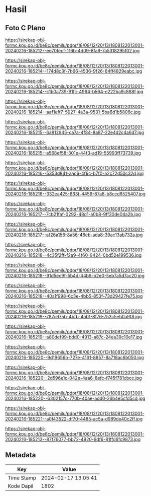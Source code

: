 # Hasil

## Foto C Plano

https://sirekap-obj-formc.kpu.go.id/be8c/pemilu/pdpr/18/08/12/20/13/1808122013001-20240216-185212--ee70fecf-116b-4d09-8fa9-7a5318295f02.jpg

https://sirekap-obj-formc.kpu.go.id/be8c/pemilu/pdpr/18/08/12/20/13/1808122013001-20240216-185214--174d8c3f-7b66-4536-9f26-64ff4829eabc.jpg

https://sirekap-obj-formc.kpu.go.id/be8c/pemilu/pdpr/18/08/12/20/13/1808122013001-20240216-185214--c1b0a739-61fc-4964-b564-e222ba9c888f.jpg

https://sirekap-obj-formc.kpu.go.id/be8c/pemilu/pdpr/18/08/12/20/13/1808122013001-20240216-185214--aaf1eff7-5927-4a3a-9531-5ba6d1b5806c.jpg

https://sirekap-obj-formc.kpu.go.id/be8c/pemilu/pdpr/18/08/12/20/13/1808122013001-20240216-185215--6a812945-ca7a-4f84-8a87-22e4d2c4a6d7.jpg

https://sirekap-obj-formc.kpu.go.id/be8c/pemilu/pdpr/18/08/12/20/13/1808122013001-20240216-185215--a568ef58-301e-44f3-ad19-55993ff73739.jpg

https://sirekap-obj-formc.kpu.go.id/be8c/pemilu/pdpr/18/08/12/20/13/1808122013001-20240216-185216--5353d841-aac6-4f6c-b7f0-a2c72d50c32d.jpg

https://sirekap-obj-formc.kpu.go.id/be8c/pemilu/pdpr/18/08/12/20/13/1808122013001-20240216-185216--332ea425-663f-4459-87a8-b8ccd6525407.jpg

https://sirekap-obj-formc.kpu.go.id/be8c/pemilu/pdpr/18/08/12/20/13/1808122013001-20240216-185217--7cb21faf-0292-48d1-a0b8-9ff30de04a2b.jpg

https://sirekap-obj-formc.kpu.go.id/be8c/pemilu/pdpr/18/08/12/20/13/1808122013001-20240216-185217--af26a156-8a56-46eb-ada8-39ac13ab732a.jpg

https://sirekap-obj-formc.kpu.go.id/be8c/pemilu/pdpr/18/08/12/20/13/1808122013001-20240216-185218--4c35f2ff-f2a9-4f60-9424-0bd52e199536.jpg

https://sirekap-obj-formc.kpu.go.id/be8c/pemilu/pdpr/18/08/12/20/13/1808122013001-20240216-185218--91d5ec9f-5b4d-44b9-b2e0-5eb7a5d7ac20.jpg

https://sirekap-obj-formc.kpu.go.id/be8c/pemilu/pdpr/18/08/12/20/13/1808122013001-20240216-185218--40a1f998-6c3e-4bb5-853f-73d29427fe75.jpg

https://sirekap-obj-formc.kpu.go.id/be8c/pemilu/pdpr/18/08/12/20/13/1808122013001-20240216-185219--787c675b-4bfb-45b1-8f76-753c5eb0a9f8.jpg

https://sirekap-obj-formc.kpu.go.id/be8c/pemilu/pdpr/18/08/12/20/13/1808122013001-20240216-185219--a80def99-bdd0-4913-a87c-24ea39c10e17.jpg

https://sirekap-obj-formc.kpu.go.id/be8c/pemilu/pdpr/18/08/12/20/13/1808122013001-20240216-185220--9d19656b-727e-4161-8857-8a718ac6b050.jpg

https://sirekap-obj-formc.kpu.go.id/be8c/pemilu/pdpr/18/08/12/20/13/1808122013001-20240216-185220--2d596e1c-042e-4aa6-8efc-f745f781cbcc.jpg

https://sirekap-obj-formc.kpu.go.id/be8c/pemilu/pdpr/18/08/12/20/13/1808122013001-20240216-185220--6302157c-770b-40ae-add0-26b4e5cfd5cd.jpg

https://sirekap-obj-formc.kpu.go.id/be8c/pemilu/pdpr/18/08/12/20/13/1808122013001-20240216-185221--a0f43522-df70-4485-ac5a-d989de40c2ff.jpg

https://sirekap-obj-formc.kpu.go.id/be8c/pemilu/pdpr/18/08/12/20/13/1808122013001-20240216-185213--87f76077-bb72-4920-9df6-81ffd6fc9873.jpg


## Metadata

| Key        | Value               |
| ---------- | ------------------- |
| Time Stamp | 2024-02-17 13:05:41 |
| Kode Dapil | 1802                |



